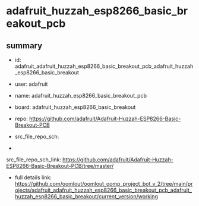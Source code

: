 # adafruit_huzzah_esp8266_basic_breakout_pcb
 
## summary 
* id: adafruit_adafruit_huzzah_esp8266_basic_breakout_pcb_adafruit_huzzah_esp8266_basic_breakout
* user: adafruit
* name: adafruit_huzzah_esp8266_basic_breakout_pcb
* board: adafruit_huzzah_esp8266_basic_breakout
* repo: https://github.com/adafruit/Adafruit-Huzzah-ESP8266-Basic-Breakout-PCB



* src_file_repo_sch: 
*
 src_file_repo_sch_link: https://github.com/adafruit/Adafruit-Huzzah-ESP8266-Basic-Breakout-PCB/tree/master/
* full details link: https://github.com/oomlout/oomlout_oomp_project_bot_v_2/tree/main/projects/adafruit_adafruit_huzzah_esp8266_basic_breakout_pcb_adafruit_huzzah_esp8266_basic_breakout/current_version/working  






